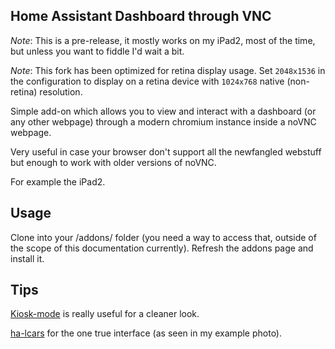 ## Home Assistant Dashboard through VNC

_Note_: This is a pre-release, it mostly works on my iPad2, most of the time, but unless you want to fiddle I'd wait a bit.

_Note_: This fork has been optimized for retina display usage. Set `2048x1536` in the configuration to display on a retina device with `1024x768` native (non-retina) resolution.


Simple add-on which allows you to view and interact with a dashboard (or any other webpage) through a modern chromium instance inside a noVNC webpage.

Very useful in case your browser don't support all the newfangled webstuff but enough to work with older versions of noVNC.

For example the iPad2.

## Usage
Clone into your /addons/ folder (you need a way to access that, outside of the scope of this documentation currently). Refresh the addons page and install it.

## Tips
[Kiosk-mode](https://github.com/NemesisRE/kiosk-mode) is really useful for a cleaner look.

[ha-lcars](https://github.com/th3jesta/ha-lcars) for the one true interface (as seen in my example photo).
